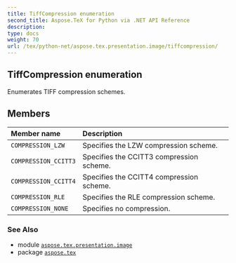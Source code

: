 ```yaml
---
title: TiffCompression enumeration
second_title: Aspose.TeX for Python via .NET API Reference
description: 
type: docs
weight: 70
url: /tex/python-net/aspose.tex.presentation.image/tiffcompression/
---
```


## TiffCompression enumeration

Enumerates TIFF compression schemes.

## Members
| Member name | Description |
| :- | :- |
| `COMPRESSION_LZW` | Specifies the LZW compression scheme. |
| `COMPRESSION_CCITT3` | Specifies the CCITT3 compression scheme. |
| `COMPRESSION_CCITT4` | Specifies the CCITT4 compression scheme. |
| `COMPRESSION_RLE` | Specifies the RLE compression scheme. |
| `COMPRESSION_NONE` | Specifies no compression. |

### See Also

* module [`aspose.tex.presentation.image`](/tex/python-net/aspose.tex.presentation.image/)
* package [`aspose.tex`](/tex/python-net/)

